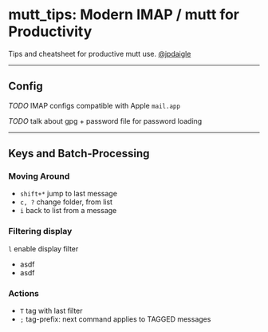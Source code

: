 # mutt_tips: Modern IMAP / mutt for Productivity

Tips and cheatsheet for productive mutt use.
[@jpdaigle](https://twitter.com/jpdaigle)

---

## Config
*TODO* IMAP configs compatible with Apple `mail.app`

*TODO* talk about gpg + password file for password loading

---

## Keys and Batch-Processing
### Moving Around
   * `shift+*` jump to last message
   * `c, ?` change folder, from list
   * `i` back to list from a message
   
### Filtering display
`l` enable display filter

   * asdf
   * asdf

### Actions
   * `T` tag with last filter
   * `;` tag-prefix: next command applies to TAGGED messages
   
